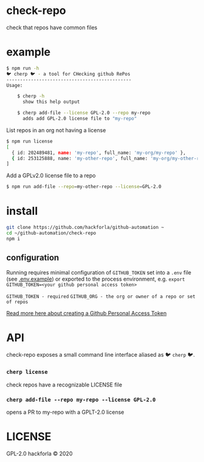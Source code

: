 # check-repo
check that repos have common files

# example
```bash
$ npm run -h
🐦 cherp 🐦 - a tool for CHecking github RePos
----------------------------------------------
Usage:

    $ cherp -h
      show this help output

    $ cherp add-file --license GPL-2.0 --repo my-repo
      adds add GPL-2.0 license file to "my-repo"
```

List repos in an org not having a license
```bash
$ npm run license
[
  { id: 202489481, name: 'my-repo', full_name: 'my-org/my-repo' },
  { id: 253125888, name: 'my-other-repo', full_name: 'my-org/my-other-repo' }
]
```

Add a GPLv2.0 license file to a repo
```bash
$ npm run add-file --repo=my-other-repo --license=GPL-2.0
```

# install
```bash
git clone https://github.com/hackforla/github-automation ~
cd ~/github-automation/check-repo
npm i
```

## configuration
Running requires minimal configuration of `GITHUB_TOKEN` set into a `.env` file
(see [.env.example](.env.example))
or exported to the process environment, e.g. `export GITHUB_TOKEN=<your github
personal access token>`

`GITHUB_TOKEN - required`
`GITHUB_ORG - the org or owner of a repo or set of repos`

[Read more here about creating a Github Personal Access
Token](https://github.com/settings/tokens)

# API
check-repo exposes a small command line interface aliased as :bird: `cherp` :bird:.

### `cherp license`
check repos have a recognizable LICENSE file

### `cherp add-file --repo my-repo --license GPL-2.0`
opens a PR to my-repo with a GPLT-2.0 license

# LICENSE
GPL-2.0
hackforla © 2020
